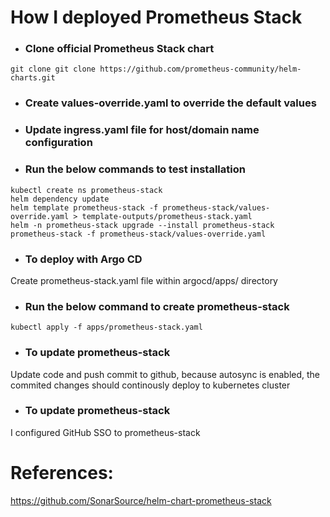 # How I deployed Prometheus Stack

* ### Clone official Prometheus Stack chart
```
git clone git clone https://github.com/prometheus-community/helm-charts.git
```

* ### Create values-override.yaml to override the default values

* ### Update ingress.yaml file for host/domain name configuration

* ### Run the below commands to test installation
```
kubectl create ns prometheus-stack
helm dependency update
helm template prometheus-stack -f prometheus-stack/values-override.yaml > template-outputs/prometheus-stack.yaml 
helm -n prometheus-stack upgrade --install prometheus-stack prometheus-stack -f prometheus-stack/values-override.yaml
```

* ### To deploy with Argo CD 
Create prometheus-stack.yaml file within argocd/apps/ directory

* ### Run the below command to create prometheus-stack 
```
kubectl apply -f apps/prometheus-stack.yaml
```

* ### To update prometheus-stack
Update code and push commit to github, because autosync is enabled, the commited changes should continously deploy to kubernetes cluster

* ### To update prometheus-stack
I configured GitHub SSO to prometheus-stack

# References:
https://github.com/SonarSource/helm-chart-prometheus-stack
